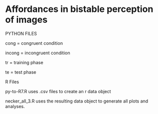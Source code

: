 # Affordances in bistable perception of images

PYTHON FILES

cong = congruent condition

incong = incongruent condition

tr = training phase

te = test phase

R Files

py-to-R7.R uses .csv files to create an r data object

necker_all_3.R uses the resulting data object to generate all plots and analyses.

